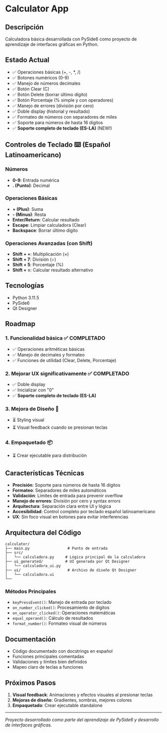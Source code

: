 # Calculator App

## Descripción
Calculadora básica desarrollada con PySide6 como proyecto de aprendizaje de interfaces gráficas en Python.

## Estado Actual
- ✅ Operaciones básicas (+, -, *, /)
- ✅ Botones numéricos (0-9)
- ✅ Manejo de números decimales
- ✅ Botón Clear (C)
- ✅ Botón Delete (borrar último dígito)
- ✅ Botón Porcentaje (% simple y con operadores)
- ✅ Manejo de errores (división por cero)
- ✅ Doble display (historial y resultado)
- ✅ Formateo de números con separadores de miles
- ✅ Soporte para números de hasta 16 dígitos
- ✅ **Soporte completo de teclado (ES-LA)** (NEW!)

## Controles de Teclado ⌨️ (Español Latinoamericano)
### Números
- **0-9**: Entrada numérica
- **. (Punto)**: Decimal

### Operaciones Básicas
- **+ (Plus)**: Suma
- **- (Minus)**: Resta
- **Enter/Return**: Calcular resultado
- **Escape**: Limpiar calculadora (Clear)
- **Backspace**: Borrar último dígito

### Operaciones Avanzadas (con Shift)
- **Shift + +**: Multiplicación (×)
- **Shift + 7**: División (÷)
- **Shift + 5**: Porcentaje (%)
- **Shift + =**: Calcular resultado alternativo

## Tecnologías
- Python 3.11.5
- PySide6
- Qt Designer

## Roadmap

### 1. Funcionalidad básica ✅ COMPLETADO
- ✅ Operaciones aritméticas básicas
- ✅ Manejo de decimales y formateo
- ✅ Funciones de utilidad (Clear, Delete, Porcentaje)

### 2. Mejorar UX significativamente ✅ COMPLETADO
- ✅ Doble display
- ✅ Inicializar con "0"
- ✅ **Soporte completo de teclado (ES-LA)**

### 3. Mejora de Diseño 🎨
- ⏳ Styling visual
- ⏳ Visual feedback cuando se presionan teclas

### 4. Empaquetado 📦
- ⏳ Crear ejecutable para distribución

## Características Técnicas
- **Precisión**: Soporte para números de hasta 16 dígitos
- **Formateo**: Separadores de miles automáticos
- **Validación**: Límites de entrada para prevenir overflow
- **Manejo de errores**: División por cero y syntax errors
- **Arquitectura**: Separación clara entre UI y lógica
- **Accesibilidad**: Control completo por teclado español latinoamericano
- **UX**: Sin foco visual en botones para evitar interferencias

## Arquitectura del Código
```
calculator/
├── main.py                 # Punto de entrada
├── src/
│   └── calculadora.py     # Lógica principal de la calculadora
├── ui_generated/          # UI generada por Qt Designer
│   └── calculadora_ui.py
├── ui/                     # Archivo de diseño Qt Designer
│   └── calculadora.ui
└── 
```

### Métodos Principales
- `keyPressEvent()`: Manejo de entrada por teclado
- `on_number_clicked()`: Procesamiento de dígitos
- `on_operator_clicked()`: Operaciones matemáticas
- `equal_operand()`: Cálculo de resultados
- `format_number()`: Formateo visual de números

## Documentación
- Código documentado con docstrings en español
- Funciones principales comentadas
- Validaciones y límites bien definidos
- Mapeo claro de teclas a funciones

## Próximos Pasos
1. **Visual feedback**: Animaciones y efectos visuales al presionar teclas
2. **Mejoras de diseño**: Gradientes, sombras, mejores colores
3. **Empaquetado**: Crear ejecutable standalone

---

*Proyecto desarrollado como parte del aprendizaje de PySide6 y desarrollo de interfaces gráficas.*